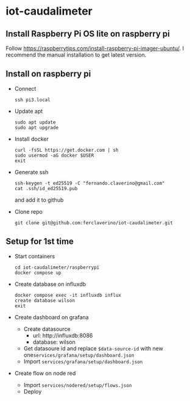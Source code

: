 # iot-caudalimeter

## Install Raspberry Pi OS lite on raspberry pi

Follow https://raspberrytips.com/install-raspberry-pi-imager-ubuntu/.
I recommend the manual installation to get latest version.

## Install on raspberry pi

- Connect

  ```
  ssh pi3.local
  ```

- Update apt

  ```
  sudo apt update
  sudo apt upgrade
  ```

- Install docker

  ```
  curl -fsSL https://get.docker.com | sh
  sudo usermod -aG docker $USER
  exit
  ```

- Generate ssh

  ```
  ssh-keygen -t ed25519 -C "fernando.claverino@gmail.com"
  cat .ssh/id_ed25519.pub
  ```

  and add it to github

- Clone repo

  ```
  git clone git@github.com:ferclaverino/iot-caudalimeter.git
  ```

## Setup for 1st time

- Start containers

  ```
  cd iot-caudalimeter/raspberrypi
  docker compose up
  ```

- Create database on influxdb

  ```
  docker compose exec -it influxdb influx
  create database wilson
  exit
  ```

- Create dashboard on grafana

  - Create datasource
    - url: http://influxdb:8086
    - database: wilson
  - Get datasoure id and replace `$data-source-id` with new one`services/grafana/setup/dashboard.json`
  - Import `services/grafana/setup/dashboard.json`

- Create flow on node red
  - Import `services/nodered/setup/flows.json`
  - Deploy
